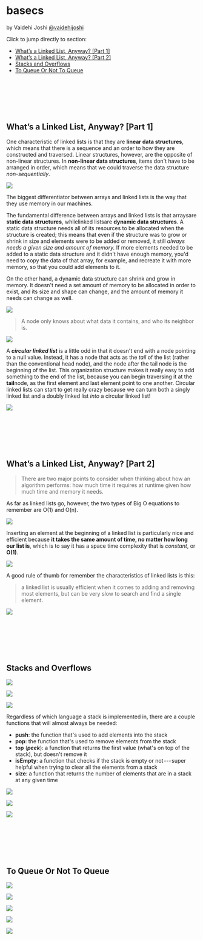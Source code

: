 # basecs

by  Vaidehi Joshi [@vaidehijoshi](https://twitter.com/vaidehijoshi)

Click to jump directly to section:
 - [What’s a Linked List, Anyway? [Part 1]](#whats-a-linked-list-anyway-part-1)
 - [What’s a Linked List, Anyway? [Part 2]](#whats-a-linked-list-anyway-part-2)
 - [Stacks and Overflows](#stacks_and_overflows)
 - [To Queue Or Not To Queue](#to-queue-or-not-to-queue)


<br>
<br>
<br>
<br>
<br>


## What’s a Linked List, Anyway? [Part 1]

One characteristic of linked lists is that they are **linear data structures**, which means that there is a sequence and an order to how they are constructed and traversed. Linear structures, however, are the opposite of non-linear structures. In **non-linear data structures**, items don't have to be arranged in order, which means that we could traverse the data structure *non-sequentially*.

![](imgs/linear_non-linear.jpeg)

The biggest differentiator between arrays and linked lists is the way that they use memory in our machines.

The fundamental difference between arrays and linked lists is that arraysare **static data structures**, whilelinked listsare **dynamic data structures**. A static data structure needs all of its resources to be allocated when the structure is created; this means that even if the structure was to grow or shrink in size and elements were to be added or removed, it still *always needs a given size and amount of memory.* If more elements needed to be added to a static data structure and it didn't have enough memory, you'd need to copy the data of that array, for example, and recreate it with more memory, so that you could add elements to it.

On the other hand, a dynamic data structure can shrink and grow in memory. It doesn't need a set amount of memory to be allocated in order to exist, and its size and shape can change, and the amount of memory it needs can change as well.

![](imgs/memory.jpeg)

> A node only knows about what data it contains, and who its neighbor is.

![](imgs/parts_of_a_linked_list.jpeg)

A ***circular linked list*** is a little odd in that it doesn't end with a node pointing to a null value. Instead, it has a node that acts as the *tail* of the list (rather than the conventional head node), and the node after the tail node is the beginning of the list. This organization structure makes it really easy to add something to the end of the list, because you can begin traversing it at the **tail**node, as the first element and last element point to one another. Circular linked lists can start to get really crazy because we can turn both a singly linked list and a doubly linked list *into* a circular linked list!

![](imgs/types_of_linked_lists.jpeg)


<br>
<br>
<br>
<br>
<br>


## What’s a Linked List, Anyway? [Part 2]

> There are two major points to consider when thinking about how an algorithm performs: how much time it requires at runtime given how much time and memory it needs.

As far as linked lists go, however, the two types of Big O equations to remember are O(1) and O(n).

![](imgs/big-O-notation.jpeg)

Inserting an element at the beginning of a linked list is particularly nice and efficient because **it takes the same amount of time, no matter how long our list is**, which is to say it has a space time complexity that is *constant*, or **O(1)**.

![](imgs/linked-lists-bigO.jpeg)

A good rule of thumb for remember the characteristics of linked lists is this:

> a linked list is usually efficient when it comes to adding and removing most elements, but can be very slow to search and find a single element.

![](imgs/linked-lists-vs-arrays.jpeg)


<br>
<br>
<br>
<br>
<br>


## Stacks and Overflows

![](imgs/how_stacks_work.jpeg)
	
![](imgs/stacks_lifo.jpeg)

![](imgs/imp_stacks_arr_vs_llist.jpeg)

Regardless of which language a stack is implemented in, there are a couple functions that will almost always be needed:

-   **push**: the function that's used to add elements into the stack
-   **pop**: the function that's used to remove elements from the stack
-   **top** (***peek***): a function that returns the first value (what's on top of the stack), but doesn't remove it
-   **isEmpty**: a function that checks if the stack is empty or not --- super helpful when trying to clear all the elements from a stack
-   **size**: a function that returns the number of elements that are in a stack at any given time

![](imgs/push_pop.jpeg)

![](imgs/stacks_in_wild.jpeg)

![](imgs/call_stack.jpeg)


<br>
<br>
<br>
<br>
<br>


## To Queue Or Not To Queue

![](imgs/nqueue_dequeue_methods.jpeg)

![](imgs/queue_fifo.jpeg)

![](imgs/queues_implementations_with_arrays_linked-lists.jpeg)

![](imgs/multilevel_system-specific_priority_queue.jpeg)

![](imgs/request_queuing.jpeg)
